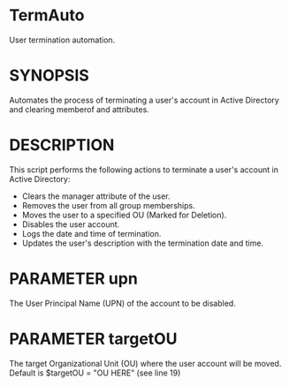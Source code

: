 # TermAuto
User termination automation. 


# SYNOPSIS
Automates the process of terminating a user's account in Active Directory and clearing memberof and attributes.
# DESCRIPTION
This script performs the following actions to terminate a user's account in Active Directory:
- Clears the manager attribute of the user.
- Removes the user from all group memberships.
- Moves the user to a specified OU (Marked for Deletion).
- Disables the user account.
- Logs the date and time of termination.
- Updates the user's description with the termination date and time.
# PARAMETER upn
The User Principal Name (UPN) of the account to be disabled.
# PARAMETER targetOU
The target Organizational Unit (OU) where the user account will be moved. Default is $targetOU = "OU HERE" (see line 19)
